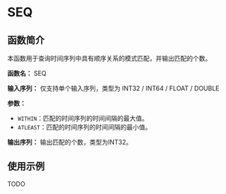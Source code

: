 # SEQ

## 函数简介

本函数用于查询时间序列中具有顺序关系的模式匹配，并输出匹配的个数。

**函数名：** SEQ

**输入序列：** 仅支持单个输入序列，类型为 INT32 / INT64 / FLOAT / DOUBLE

**参数：** 

+ `WITHIN`：匹配的时间序列的时间间隔的最大值。
+ `ATLEAST`：匹配的时间序列的时间间隔的最小值。

**输出序列：** 输出匹配的个数，类型为INT32。


## 使用示例

TODO